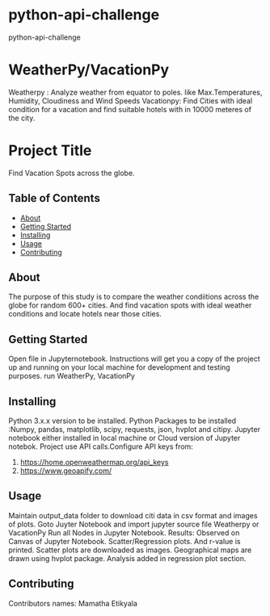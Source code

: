 # python-api-challenge
python-api-challenge

# WeatherPy/VacationPy
Weatherpy : Analyze weather from equator to poles. like Max.Temperatures, Humidity, Cloudiness and Wind Speeds
Vacationpy: Find Cities with ideal condition for a vacation and find suitable hotels with in 10000 meteres of the city.


# Project Title 
Find Vacation Spots across the globe.

## Table of Contents

- [About](#about)
- [Getting Started](#getting_started)
- [Installing](#installing)
- [Usage](#usage)
- [Contributing](#contributing)

## About
The purpose of this study is to compare the weather condiitions across the globe for random 600+ cities. 
And find vacation spots with ideal weather conditions and locate hotels near those cities.

## Getting Started
Open file in Jupyternotebook. Instructions will get you a copy of the project up and running on your local machine for development and testing purposes. 
run WeatherPy, VacationPy

## Installing
Python 3.x.x version to be installed.
Python Packages to be installed :Numpy, pandas, matplotlib, scipy, requests, json, hvplot and citipy.
Jupyter notebook either installed in local machine or Cloud version of Jupyter notebok.
Project use API calls.Configure API keys from:
1. https://home.openweathermap.org/api_keys
2. https://www.geoapify.com/

## Usage
Maintain output_data folder to download citi data in csv format and images of plots.
Goto Juyter Notebook and import jupyter source file Weatherpy or VacationPy
Run all Nodes in Jupyter Notebook.
Results: Observed on Canvas of Jupyter Notebook. Scatter/Regression plots. And r-value is printed. Scatter plots are downloaded as images.
Geographical maps are drawn using hvplot package. Analysis added in regression plot section.

## Contributing
Contributors names: Mamatha Etikyala

